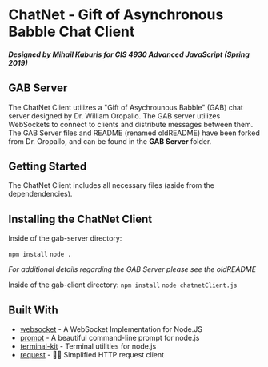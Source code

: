 # ChatNet - Gift of Asynchronous Babble Chat Client

##### Designed by Mihail Kaburis for CIS 4930 Advanced JavaScript (Spring 2019)

## GAB Server
The ChatNet Client utilizes a "Gift of Asychrounous Babble" (GAB) chat server designed by Dr. William Oropallo. The GAB server utilizes WebSockets to connect to clients and distribute messages between them. The GAB Server files and README (renamed oldREADME) have been forked from Dr. Oropallo, and can be found in the **GAB Server** folder.

## Getting Started

The ChatNet Client includes all necessary files (aside from the dependendencies).

## Installing the ChatNet Client

Inside of the gab-server directory:

`npm install`
`node .`

*For additional details regarding the GAB Server please see the oldREADME*

Inside of the gab-client directory:
`npm install`
`node chatnetClient.js`

## Built With

* [websocket](https://github.com/theturtle32/WebSocket-Node) - A WebSocket Implementation for Node.JS
* [prompt](https://github.com/flatiron/prompt) - A beautiful command-line prompt for node.js
* [terminal-kit](https://github.com/cronvel/terminal-kit) - Terminal utilities for node.js
* [request](https://github.com/request/request) - 🏊🏾 Simplified HTTP request client

